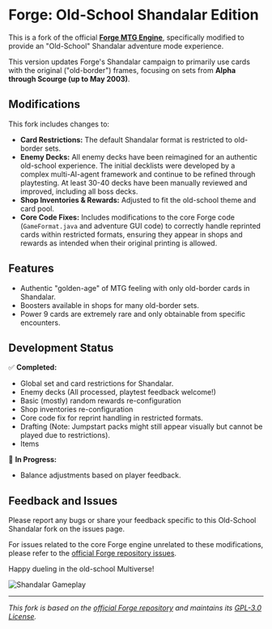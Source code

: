 # Forge: Old-School Shandalar Edition

This is a fork of the official **[Forge MTG Engine](https://github.com/Card-Forge/forge)**, specifically modified to provide an "Old-School" Shandalar adventure mode experience.

This version updates Forge's Shandalar campaign to primarily use cards with the original ("old-border") frames, focusing on sets from **Alpha through Scourge (up to May 2003)**.

## Modifications

This fork includes changes to:

*   **Card Restrictions:** The default Shandalar format is restricted to old-border sets.
*   **Enemy Decks:** All enemy decks have been reimagined for an authentic old-school experience. The initial decklists were developed by a complex multi-AI-agent framework and continue to be refined through playtesting. At least 30-40 decks have been manually reviewed and improved, including all boss decks.
*   **Shop Inventories & Rewards:** Adjusted to fit the old-school theme and card pool.
*   **Core Code Fixes:** Includes modifications to the core Forge code (`GameFormat.java` and adventure GUI code) to correctly handle reprinted cards within restricted formats, ensuring they appear in shops and rewards as intended when their original printing is allowed.

## Features

*   Authentic "golden-age" of MTG feeling with only old-border cards in Shandalar.
*   Boosters available in shops for many old-border sets.
*   Power 9 cards are extremely rare and only obtainable from specific encounters.

## Development Status

✅ **Completed:**

*   Global set and card restrictions for Shandalar.
*   Enemy decks (All processed, playtest feedback welcome!)
*   Basic (mostly) random rewards re-configuration
*   Shop inventories re-configuration
*   Core code fix for reprint handling in restricted formats.
*   Drafting (Note: Jumpstart packs might still appear visually but cannot be played due to restrictions).
*   Items

🔄 **In Progress:**

*   Balance adjustments based on player feedback.

## Feedback and Issues

Please report any bugs or share your feedback specific to this Old-School Shandalar fork on the issues page.

For issues related to the core Forge engine unrelated to these modifications, please refer to the [official Forge repository issues](https://github.com/Card-Forge/forge/issues).

Happy dueling in the old-school Multiverse!

![Shandalar Gameplay](https://github.com/user-attachments/assets/7b7837fa-3fba-49d4-b8df-9b9d2b4c1c59)

---
*This fork is based on the [official Forge repository](https://github.com/Card-Forge/forge) and maintains its [GPL-3.0 License](LICENSE).*
